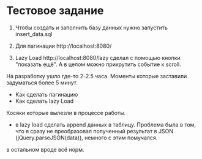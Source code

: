 # Тестовое задание

1. Чтобы создать и заполнить базу данных нужно запустить insert_data.sql

2. Для пагинации
http://localhost:8080/

3. Lazy Load
http://localhost:8080/lazy
сделал с помощью кнопки "показать ещё". А в целом можно прикрутить событие к scroll.



На разработку ушло где-то 2-2.5 часа.
Моменты которые заставили задуматься более 5 минут.
  - Как сделать пагинацию
  - Как сделать lazy Load

Косяки которые вылезли в процессе работы.
  - в lazy load сделать append данных в таблицу. Проблема была в том, что я сразу не преобразовал полученный результат в JSON (jQuery.parseJSON(data)), немного с этим помучался.
  
 в остальном вроде всё норм.

